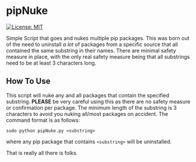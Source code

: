 # pipNuke
[![License: MIT](https://img.shields.io/badge/License-MIT-yellow.svg)](https://opensource.org/licenses/MIT)

Simple Script that goes and nukes multiple pip packages. This was born out of the need to uninstall *a lot* of packages from a specific source that all contained the same substring in their names. There are minimal safety measure in place, with the only real safety measure being that all substrings need to be at least 3 characters long. 

## How To Use 
This script will nuke any and all packages that contain the specified substring. **PLEASE** be very careful using this as there are no safety measure or confirmation per package. The minimum length of the substring is 3 characters to avoid you nuking all/most packages on accident. The command format is as follows: 
```
sudo python pipNuke.py <substring>
```
where any pip package that contains ```<substring>``` will be uninstalled. 

That is really all there is folks. 
